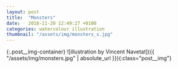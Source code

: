 ```yaml
---
layout: post
title:  "Monsters"
date:   2018-11-20 12:49:27 +0100
categories: watercolour illustration
thumbnail: "/assets/img/monsters_s.jpg"
---
```

{:.post__img-container}
  ![illustration by Vincent Navetat]({{ "/assets/img/monsters.jpg" | absolute_url }}){:class="post__img"}
